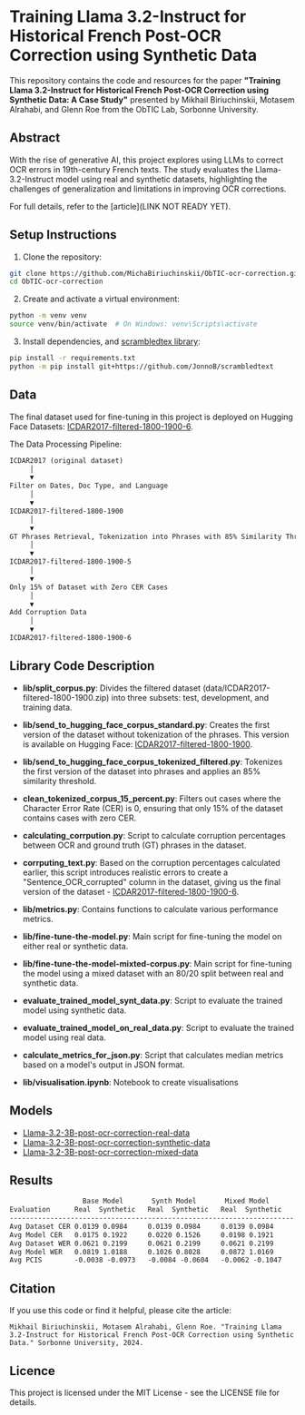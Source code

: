 # Training Llama 3.2-Instruct for Historical French Post-OCR Correction using Synthetic Data

This repository contains the code and resources for the paper **"Training Llama 3.2-Instruct for Historical French Post-OCR Correction using Synthetic Data: A Case Study"** presented by Mikhail Biriuchinskii, Motasem Alrahabi, and Glenn Roe from the ObTIC Lab, Sorbonne University.

## Abstract
With the rise of generative AI, this project explores using LLMs to correct OCR errors in 19th-century French texts. The study evaluates the Llama-3.2-Instruct model using real and synthetic datasets, highlighting the challenges of generalization and limitations in improving OCR corrections.

For full details, refer to the [article](LINK NOT READY YET).

## Setup Instructions
1. Clone the repository:
```bash
git clone https://github.com/MichaBiriuchinskii/ObTIC-ocr-correction.git
cd ObTIC-ocr-correction
```
   
2. Create and activate a virtual environment:
```bash
python -m venv venv
source venv/bin/activate  # On Windows: venv\Scripts\activate
```

3. Install dependencies, and [scrambledtex library](https://github.com/JonnoB/scrambledtext/tree/main):
```bash
pip install -r requirements.txt
python -m pip install git+https://github.com/JonnoB/scrambledtext
```
## Data

The final dataset used for fine-tuning in this project is deployed on Hugging Face Datasets: [ICDAR2017-filtered-1800-1900-6](https://huggingface.co/datasets/m-biriuchinskii/ICDAR2017-filtered-1800-1900-6).

The Data Processing Pipeline:
```txt
ICDAR2017 (original dataset)
     │
     ▼
Filter on Dates, Doc Type, and Language
     │
     ▼
ICDAR2017-filtered-1800-1900 
     │
     ▼
GT Phrases Retrieval, Tokenization into Phrases with 85% Similarity Threshold
     │
     ▼
ICDAR2017-filtered-1800-1900-5
     │
     ▼
Only 15% of Dataset with Zero CER Cases
     │
     ▼
Add Corruption Data
     │
     ▼
ICDAR2017-filtered-1800-1900-6

```

## Library Code Description

- **lib/split_corpus.py**: Divides the filtered dataset (data/ICDAR2017-filtered-1800-1900.zip) into three subsets: test, development, and training data.
  
- **lib/send_to_hugging_face_corpus_standard.py**: Creates the first version of the dataset without tokenization of the phrases. This version is available on Hugging Face: [ICDAR2017-filtered-1800-1900](https://huggingface.co/datasets/m-biriuchinskii/ICDAR2017-filtered-1800-1900).

- **lib/send_to_hugging_face_corpus_tokenized_filtered.py**: Tokenizes the first version of the dataset into phrases and applies an 85% similarity threshold.

- **clean_tokenized_corpus_15_percent.py**: Filters out cases where the Character Error Rate (CER) is 0, ensuring that only 15% of the dataset contains cases with zero CER.

- **calculating_corrpution.py**: Script to calculate corruption percentages between OCR and ground truth (GT) phrases in the dataset.

- **corrputing_text.py**: Based on the corruption percentages calculated earlier, this script introduces realistic errors to create a "Sentence_OCR_corrupted" column in the dataset, giving us the final version of the dataset - [ICDAR2017-filtered-1800-1900-6](https://huggingface.co/datasets/m-biriuchinskii/ICDAR2017-filtered-1800-1900-6).

- **lib/metrics.py**: Contains functions to calculate various performance metrics.

- **lib/fine-tune-the-model.py**: Main script for fine-tuning the model on either real or synthetic data.

- **lib/fine-tune-the-model-mixted-corpus.py**: Main script for fine-tuning the model using a mixed dataset with an 80/20 split between real and synthetic data.

- **evaluate_trained_model_synt_data.py**: Script to evaluate the trained model using synthetic data.

- **evaluate_trained_model_on_real_data.py**: Script to evaluate the trained model using real data.

- **calculate_metrics_for_json.py**: Script that calculates median metrics based on a model's output in JSON format.
- **lib/visualisation.ipynb**: Notebook to create visualisations

## Models 
- [Llama-3.2-3B-post-ocr-correction-real-data](https://huggingface.co/m-biriuchinskii/Llama-3.2-3B-ocr-correction-3-instruction-corrected-real-data-full-params)
- [Llama-3.2-3B-post-ocr-correction-synthetic-data](https://huggingface.co/m-biriuchinskii/Llama-3.2-post-ocr-synthetic-data-2)
- [Llama-3.2-3B-post-ocr-correction-mixed-data](https://huggingface.co/m-biriuchinskii/Llama-3.2-3B-ocr-correction-3-instruction-corrected-mixed-data)

## Results 

```txt
                  Base Model       Synth Model       Mixed Model
Evaluation      Real  Synthetic   Real  Synthetic   Real  Synthetic
----------------------------------------------------------------------
Avg Dataset CER 0.0139 0.0984     0.0139 0.0984     0.0139 0.0984
Avg Model CER   0.0175 0.1922     0.0220 0.1526     0.0198 0.1921
Avg Dataset WER 0.0621 0.2199     0.0621 0.2199     0.0621 0.2199
Avg Model WER   0.0819 1.0188     0.1026 0.8028     0.0872 1.0169
Avg PCIS        -0.0038 -0.0973   -0.0084 -0.0604   -0.0062 -0.1047

```
## Citation
If you use this code or find it helpful, please cite the article:

```arduino
Mikhail Biriuchinskii, Motasem Alrahabi, Glenn Roe. "Training Llama 3.2-Instruct for Historical French Post-OCR Correction using Synthetic Data." Sorbonne University, 2024.
```

## Licence
This project is licensed under the MIT License - see the LICENSE file for details.

